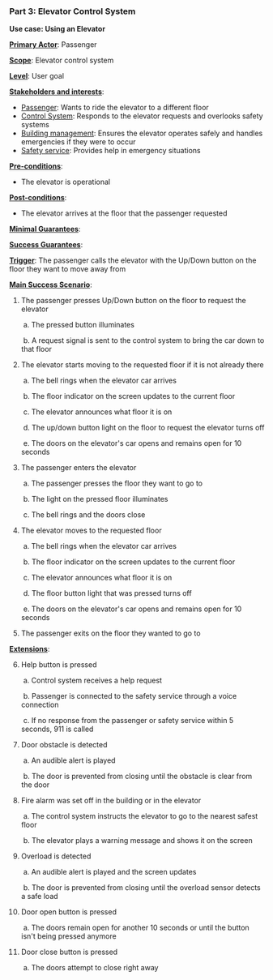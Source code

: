 ### **Part 3: Elevator Control System**

**Use case: Using an Elevator**  

<u>**Primary Actor**</u>: Passenger 

<u>**Scope**</u>: Elevator control system

<u>**Level**</u>: User goal

<u>**Stakeholders and interests**</u>:

- <u>Passenger</u>: Wants to ride the elevator to a different floor 
- <u>Control System</u>: Responds to the elevator requests and overlooks safety systems
- <u>Building management</u>: Ensures the elevator operates safely and handles emergencies if they were to occur
- <u>Safety service</u>: Provides help in emergency situations

<u>**Pre-conditions**</u>: 

- The elevator is operational

<u>**Post-conditions**</u>: 

- The elevator arrives at the floor that the passenger requested

<u>**Minimal Guarantees**</u>: 

<u>**Success Guarantees**</u>:

<u>**Trigger**</u>: The passenger calls the elevator with the Up/Down button on the floor they want to move away from

<u>**Main Success Scenario**</u>:

1. The passenger presses Up/Down button on the floor to request the elevator

    ​	a. The pressed button illuminates

    ​	b. A request signal is sent to the control system to bring the car down to that floor

2. The elevator starts moving to the requested floor if it is not already there

    ​	a. The bell rings when the elevator car arrives

    ​	b. The floor indicator on the screen updates to the current floor

    ​	c. The elevator announces what floor it is on

    ​	d. The up/down button light on the floor to request the elevator turns off

    ​	e. The doors on the elevator's car opens and remains open for 10 seconds

3. The passenger enters the elevator

    ​	a. The passenger presses the floor they want to go to 

    ​	b. The light on the pressed floor illuminates

    ​	c.  The bell rings and the doors close

4. The elevator moves to the requested floor

    ​	a. The bell rings when the elevator car arrives

    ​	b. The floor indicator on the screen updates to the current floor

    ​	c. The elevator announces what floor it is on

    ​	d. The floor button light that was pressed turns off

    ​	e. The doors on the elevator's car opens and remains open for 10 seconds

5. The passenger exits on the floor they wanted to go to

<u>**Extensions**</u>:

6. Help button is pressed

    ​	a. Control system receives a help request

    ​	b. Passenger is connected to the safety service through a voice connection

    ​	c. If no response from the passenger or safety service within 5 seconds, 911 is called

7. Door obstacle is detected 

    ​	a. An audible alert is played

    ​	b. The door is prevented from closing until the obstacle is clear from the door

8. Fire alarm was set off in the building or in the elevator

    ​	a.  The control system instructs the elevator to go to the nearest safest floor

    ​	b. The elevator plays a warning message and shows it on the screen

9. Overload is detected 

    ​	a. An audible alert is played and the screen updates

    ​	b. The door is prevented from closing until the overload sensor detects a safe load

10. Door open button is pressed

    ​	a. The doors remain open for another 10 seconds or until the button isn't being pressed anymore

11. Door close button is pressed

    ​	a. The doors attempt to close right away

